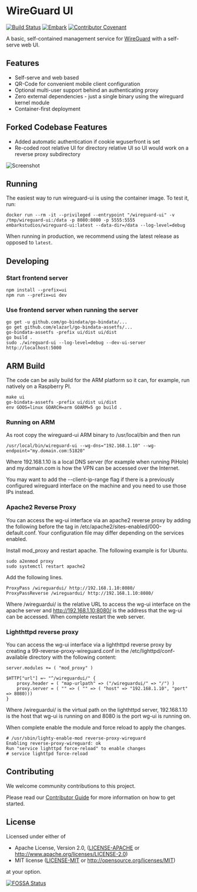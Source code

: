 # WireGuard UI

[![Build Status](https://github.com/embarkstudios/wireguard-ui/workflows/Docker%20Image%20CI/badge.svg)](https://github.com/EmbarkStudios/wireguard-ui/actions)
[![Embark](https://img.shields.io/badge/embark-open%20source-blueviolet.svg)](https://github.com/EmbarkStudios)
[![Contributor Covenant](https://img.shields.io/badge/contributor%20covenant-v1.4%20adopted-ff69b4.svg)](CODE_OF_CONDUCT.md)

A basic, self-contained management service for [WireGuard](https://wireguard.com) with a self-serve web UI.

## Features

 * Self-serve and web based
 * QR-Code for convenient mobile client configuration
 * Optional multi-user support behind an authenticating proxy
 * Zero external dependencies - just a single binary using the wireguard kernel module
 * Container-first deployment

## Forked Codebase Features

 * Added automatic authentication if cookie wguserfront is set
 * Re-coded root relative UI for directory relative UI so UI would work on a reverse proxy subdirectory

![Screenshot](wireguard-ui.png)

## Running

The easiest way to run wireguard-ui is using the container image. To test it, run:

```docker run --rm -it --privileged --entrypoint "/wireguard-ui" -v /tmp/wireguard-ui:/data -p 8080:8080 -p 5555:5555 embarkstudios/wireguard-ui:latest --data-dir=/data --log-level=debug```

When running in production, we recommend using the latest release as opposed to `latest`.

## Developing

### Start frontend server
```
npm install --prefix=ui
npm run --prefix=ui dev
```

### Use frontend server when running the server

```
go get -u github.com/go-bindata/go-bindata/...
go get github.com/elazarl/go-bindata-assetfs/...
go-bindata-assetfs -prefix ui/dist ui/dist
go build .
sudo ./wireguard-ui --log-level=debug --dev-ui-server http://localhost:5000
```

## ARM Build

The code can be asily build for the ARM platform so it can, for example, run natively on a Raspberry PI.

```
make ui
go-bindata-assetfs -prefix ui/dist ui/dist
env GOOS=linux GOARCH=arm GOARM=5 go build .
```

### Running on ARM

As root copy the wireguard-ui ARM binary to /usr/local/bin and then run

```
/usr/local/bin/wireguard-ui --wg-dns="192.168.1.10" --wg-endpoint="my.domain.com:51820"
```

Where 192.168.1.10 is a local DNS server (for example when running PiHole) and my.domain.com is how the VPN can be accessed over the Internet.

You may want to add the --client-ip-range flag if there is a previously configured wireguard interface on the machine and you need to use those IPs instead.

### Apache2 Reverse Proxy

You can access the wg-ui interface via an apache2 reverse proxy by adding the following before the </Virtualhost> tag in /etc/apache2/sites-enabled/000-default.conf. Your configuration file may differ depending on the services enabled.

Install mod_proxy and restart apache. The following example is for Ubuntu.

```
sudo a2enmod proxy
sudo systemctl restart apache2
```

Add the following lines.

```
ProxyPass /wireguardui/ http://192.168.1.10:8080/
ProxyPassReverse /wireguardui/ http://192.168.1.10:8080/
```

Where /wireguardui/ is the relative URL to access the wg-ui interface on the apache server and http://192.168.1.10:8080/ is the address that the wg-ui can be accessed.
When complete restart the  web server.

### Lighthttpd reverse proxy

You can access the wg-ui interface via a lighthttpd reverse proxy by creating a 99-reverse-proxy-wireguard.conf in the /etc/lighttpd/conf-available directory with the following content:

```
server.modules += ( "mod_proxy" )

$HTTP["url"] =~ "^/wireguardui/" {
    proxy.header = ( "map-urlpath" => ("/wireguardui/" => "/") )
    proxy.server = ( "" => ( "" => ( "host" => "192.168.1.10", "port" => 8080)))
}
```

Where /wireguardui/ is the virtual path on the lighthttpd server, 192.168.1.10 is the host that wg-ui is running on and 8080 is the port wg-ui is running on.

When complete enable the module and force reload to apply the changes. 

```
# /usr/sbin/lighty-enable-mod reverse-proxy-wireguard
Enabling reverse-proxy-wireguard: ok
Run "service lighttpd force-reload" to enable changes
# service lighttpd force-reload
```

## Contributing

We welcome community contributions to this project.

Please read our [Contributor Guide](CONTRIBUTING.md) for more information on how to get started.

## License
Licensed under either of

* Apache License, Version 2.0, ([LICENSE-APACHE](LICENSE-APACHE) or http://www.apache.org/licenses/LICENSE-2.0)
* MIT license ([LICENSE-MIT](LICENSE-MIT) or http://opensource.org/licenses/MIT)

at your option.

[![FOSSA Status](https://app.fossa.io/api/projects/git%2Bgithub.com%2FEmbarkStudios%2Fwireguard-ui.svg?type=large)](https://app.fossa.io/projects/git%2Bgithub.com%2FEmbarkStudios%2Fwireguard-ui?ref=badge_large)
